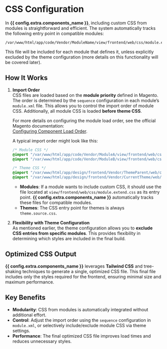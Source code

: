 # CSS Configuration

In **{{ config.extra.components_name }}**, including custom CSS from modules is straightforward and efficient. The system automatically tracks the following entry point in compatible modules:  
```
/var/www/html/app/code/Vendor/ModuleName/view/frontend/web/css/module.extend.css
```

This file will be included for each module that defines it, unless explicitly excluded by the theme configuration (more details on this functionality will be covered later).

## How It Works

1. **Import Order**  
    CSS files are loaded based on the **module priority** defined in Magento. The order is determined by the `sequence` configuration in each module’s `module.xml` file. This allows you to control the import order of module CSS. Additionally, all module CSS is loaded **before theme CSS**.

    For more details on configuring the module load order, see the official Magento documentation:  
    [Configuring Component Load Order](https://developer.adobe.com/commerce/php/development/build/component-load-order/).

    A typical import order might look like this:

    ```css
    /* Module CSS */
    @import "/var/www/html/app/code/Vendor/ModuleA/view/frontend/web/css/module.extend.css"; /* Module A */
    @import "/var/www/html/app/code/Vendor/ModuleB/view/frontend/web/css/module.extend.css"; /* Module B */
    
    /* Theme CSS */
    @import "/var/www/html/app/design/frontend/Vendor/ThemeParent/web/css/theme.source.css"; /* Parent theme */
    @import "/var/www/html/app/design/frontend/Vendor/CurrentTheme/web/css/theme.source.css"; /* Current theme */
    ```

    - **Modules**: If a module wants to include custom CSS, it should use the file located at `view/frontend/web/css/module.extend.css` as its entry point. **{{ config.extra.components_name }}** automatically tracks these files for compatible modules.
    - **Themes**: The CSS entry point for themes is always `theme.source.css`.

2. **Flexibility with Theme Configuration**  
    As mentioned earlier, the theme configuration allows you to **exclude CSS entries from specific modules**. This provides flexibility in determining which styles are included in the final build.

## Optimized CSS Output

**{{ config.extra.components_name }}** leverages **Tailwind CSS** and tree-shaking techniques to generate a single, optimized CSS file. This final file includes only the styles required for the frontend, ensuring minimal size and maximum performance.

## Key Benefits

- **Modularity**: CSS from modules is automatically integrated without additional effort.
- **Control**: Adjust the import order using the `sequence` configuration in `module.xml`, or selectively include/exclude module CSS via theme settings.
- **Performance**: The final optimized CSS file improves load times and reduces unnecessary styles.
